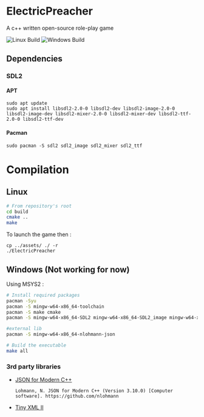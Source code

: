 # ElectricPreacher

A c++ written open-source role-play game

![Linux Build](https://github.com/Minigrim0/ElectricPreacher/actions/workflows/linux_build.yml/badge.svg) 
![Windows Build](https://github.com/Minigrim0/ElectricPreacher/actions/workflows/windows_build.yml/badge.svg)

## Dependencies

### SDL2

#### APT
```
sudo apt update
sudo apt install libsdl2-2.0-0 libsdl2-dev libsdl2-image-2.0-0 libsdl2-image-dev libsdl2-mixer-2.0-0 libsdl2-mixer-dev libsdl2-ttf-2.0-0 libsdl2-ttf-dev
```

#### Pacman
```
sudo pacman -S sdl2 sdl2_image sdl2_mixer sdl2_ttf
```

# Compilation

## Linux

```bash
# From repository's root
cd build
cmake ..
make
```

To launch the game then :
```
cp ../assets/ ./ -r
./ElectricPreacher
```

## Windows (Not working for now)
Using MSYS2 :

```bash
# Install required packages
pacman -Syu
pacman -S mingw-w64-x86_64-toolchain
pacman -S make cmake
pacman -S mingw-w64-x86_64-SDL2 mingw-w64-x86_64-SDL2_image mingw-w64-x86_64-SDL2_ttf mingw-w64-x86_64-SDL2_mixer

#external lib
pacman -S mingw-w64-x86_64-nlohmann-json

# Build the executable
make all
```

### 3rd party libraries

* [JSON for Modern C++](https://github.com/nlohmann/json)

  `Lohmann, N. JSON for Modern C++ (Version 3.10.0) [Computer software]. https://github.com/nlohmann`

* [Tiny XML II](https://github.com/leethomason/tinyxml2)
